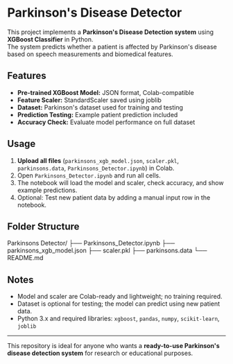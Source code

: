 # Parkinson's Disease Detector

This project implements a **Parkinson's Disease Detection system** using **XGBoost Classifier** in Python.  
The system predicts whether a patient is affected by Parkinson's disease based on speech measurements and biomedical features.

## Features

- **Pre-trained XGBoost Model:** JSON format, Colab-compatible
- **Feature Scaler:** StandardScaler saved using joblib
- **Dataset:** Parkinson's dataset used for training and testing
- **Prediction Testing:** Example patient prediction included
- **Accuracy Check:** Evaluate model performance on full dataset

## Usage

1. **Upload all files** (`parkinsons_xgb_model.json`, `scaler.pkl`, `parkinsons.data`, `Parkinsons_Detector.ipynb`) in Colab.  
2. Open `Parkinsons_Detector.ipynb` and run all cells.  
3. The notebook will load the model and scaler, check accuracy, and show example predictions.  
4. Optional: Test new patient data by adding a manual input row in the notebook.

## Folder Structure

Parkinsons Detector/
├── Parkinsons_Detector.ipynb
├── parkinsons_xgb_model.json
├── scaler.pkl
├── parkinsons.data
└── README.md


## Notes

- Model and scaler are Colab-ready and lightweight; no training required.  
- Dataset is optional for testing; the model can predict using new patient data.  
- Python 3.x and required libraries: `xgboost`, `pandas`, `numpy`, `scikit-learn`, `joblib`  

---

This repository is ideal for anyone who wants a **ready-to-use Parkinson's disease detection system** for research or educational purposes.

